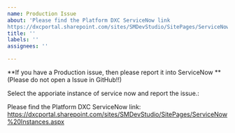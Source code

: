 ```yaml
---
name: Production Issue
about: 'Please find the Platform DXC ServiceNow link
https://dxcportal.sharepoint.com/sites/SMDevStudio/SitePages/ServiceNow%20Instances.aspx'
title: ''
labels: ''
assignees: ''

---
```


**If you have a Production issue, then please report it into ServiceNow **
(Please do not open a Issue in GitHub!!)

Select the apporiate instance of service now  and report the issue.:

Please find the Platform DXC ServiceNow link:
https://dxcportal.sharepoint.com/sites/SMDevStudio/SitePages/ServiceNow%20Instances.aspx
